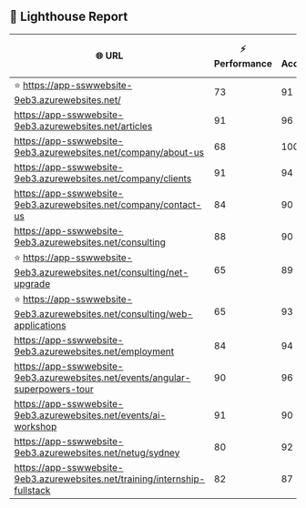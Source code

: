 ## 🚀 Lighthouse Report

| 🌐 URL | ⚡ Performance | ♿ Accessibility | ✅ Best Practices | 🔍 SEO | 📦 Bundle Size | 🗑️ Unused Bundle |
| --- | ----------- | ------------- | -------------- | --- | ---------------- | ---------------- |
| ⭐ https://app-sswwebsite-9eb3.azurewebsites.net/ | 73 | 91 | 78 | 100 | 7.83 MB | 4.87 MB |
| https://app-sswwebsite-9eb3.azurewebsites.net/articles | 91 | 96 | 78 | 92 | 4.27 MB | 2.06 MB |
| https://app-sswwebsite-9eb3.azurewebsites.net/company/about-us | 68 | 100 | 78 | 100 | 4.16 MB | 2.01 MB |
| https://app-sswwebsite-9eb3.azurewebsites.net/company/clients | 91 | 94 | 78 | 100 | 4.55 MB | 2.26 MB |
| https://app-sswwebsite-9eb3.azurewebsites.net/company/contact-us | 84 | 90 | 78 | 92 | 7.54 MB | 4.68 MB |
| https://app-sswwebsite-9eb3.azurewebsites.net/consulting | 88 | 90 | 74 | 100 | 7.83 MB | 4.87 MB |
| ⭐ https://app-sswwebsite-9eb3.azurewebsites.net/consulting/net-upgrade | 65 | 89 | 59 | 85 | 7.83 MB | 4.87 MB |
| ⭐ https://app-sswwebsite-9eb3.azurewebsites.net/consulting/web-applications | 65 | 93 | 59 | 85 | 7.82 MB | 4.88 MB |
| https://app-sswwebsite-9eb3.azurewebsites.net/employment | 84 | 94 | 78 | 100 | 4.42 MB | 2.03 MB |
| https://app-sswwebsite-9eb3.azurewebsites.net/events/angular-superpowers-tour | 90 | 96 | 74 | 100 | 7.56 MB | 4.72 MB |
| https://app-sswwebsite-9eb3.azurewebsites.net/events/ai-workshop | 91 | 90 | 74 | 92 | 7.56 MB | 4.73 MB |
| https://app-sswwebsite-9eb3.azurewebsites.net/netug/sydney | 80 | 92 | 78 | 92 | 4.64 MB | 2.30 MB |
| https://app-sswwebsite-9eb3.azurewebsites.net/training/internship-fullstack | 82 | 87 | 74 | 100 | 4.16 MB | 1.98 MB |